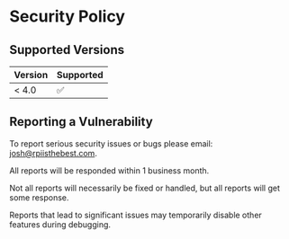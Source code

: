 # Security Policy

## Supported Versions

| Version | Supported          |
| ------- | ------------------ |
| < 4.0   | :white_check_mark: |

## Reporting a Vulnerability

To report serious security issues or bugs please email: josh@rpiisthebest.com.

All reports will be responded within 1 business month. 

Not all reports will necessarily be fixed or handled, but all reports will get some response. 

Reports that lead to significant issues may temporarily disable other features during debugging. 


